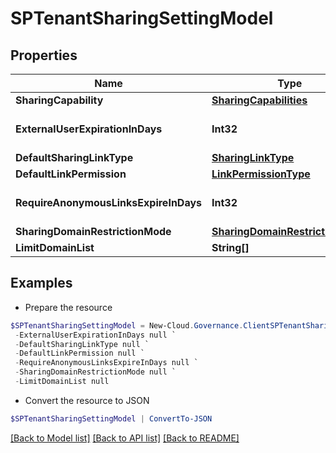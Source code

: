 # SPTenantSharingSettingModel
## Properties

Name | Type | Description | Notes
------------ | ------------- | ------------- | -------------
**SharingCapability** | [**SharingCapabilities**](SharingCapabilities.md) |  | [optional] 
**ExternalUserExpirationInDays** | **Int32** |  | [optional] [default to 0]
**DefaultSharingLinkType** | [**SharingLinkType**](SharingLinkType.md) |  | [optional] 
**DefaultLinkPermission** | [**LinkPermissionType**](LinkPermissionType.md) |  | [optional] 
**RequireAnonymousLinksExpireInDays** | **Int32** |  | [optional] [default to 0]
**SharingDomainRestrictionMode** | [**SharingDomainRestrictionMode**](SharingDomainRestrictionMode.md) |  | [optional] 
**LimitDomainList** | **String[]** |  | [optional] 

## Examples

- Prepare the resource
```powershell
$SPTenantSharingSettingModel = New-Cloud.Governance.ClientSPTenantSharingSettingModel  -SharingCapability null `
 -ExternalUserExpirationInDays null `
 -DefaultSharingLinkType null `
 -DefaultLinkPermission null `
 -RequireAnonymousLinksExpireInDays null `
 -SharingDomainRestrictionMode null `
 -LimitDomainList null
```

- Convert the resource to JSON
```powershell
$SPTenantSharingSettingModel | ConvertTo-JSON
```

[[Back to Model list]](../README.md#documentation-for-models) [[Back to API list]](../README.md#documentation-for-api-endpoints) [[Back to README]](../README.md)

